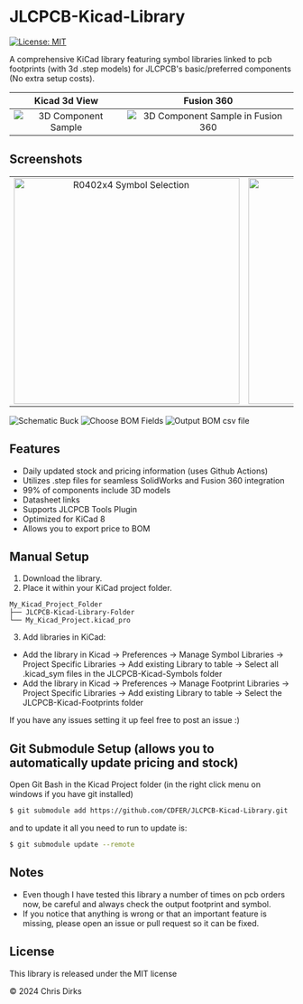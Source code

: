 # JLCPCB-Kicad-Library

[![License: MIT](https://img.shields.io/badge/License-MIT-yellow.svg)](https://opensource.org/licenses/MIT)

A comprehensive KiCad library featuring symbol libraries linked to pcb footprints (with 3d .step models) for JLCPCB's basic/preferred components (No extra setup costs).

| Kicad 3d View | Fusion 360 |
|:-------------------------:|:-------------------------:|
|![3D Component Sample](images/3D_Sample.avif)|![3D Component Sample in Fusion 360](images/3D_Sample_Fusion360.avif)|

## Screenshots

| | |
|:-------------------------:|:-------------------------:|
|<img width="400" alt="R0402x4 Symbol Selection" src="images/Choose_Symbol_R0402x4.avif">|<img width="400" alt="Boost Symbol Selection" src="images/Choose_Symbol_Boost.avif">|

![Schematic Buck](images/Schematic_Buck.avif)
![Choose BOM Fields](images/Choose_BOM.avif)
![Output BOM csv file](images/Output_BOM.avif)

## Features

* Daily updated stock and pricing information (uses Github Actions)
* Utilizes .step files for seamless SolidWorks and Fusion 360 integration
* 99% of components include 3D models
* Datasheet links
* Supports JLCPCB Tools Plugin
* Optimized for KiCad 8
* Allows you to export price to BOM

## Manual Setup

1. Download the library.
2. Place it within your KiCad project folder.

```
My_Kicad_Project_Folder
├── JLCPCB-Kicad-Library-Folder
└── My_Kicad_Project.kicad_pro
```

3. Add libraries in KiCad:

* Add the library in Kicad -> Preferences -> Manage Symbol Libraries -> Project Specific Libraries -> Add existing Library to table -> Select all .kicad_sym files in the JLCPCB-Kicad-Symbols folder
* Add the library in Kicad -> Preferences -> Manage Footprint Libraries -> Project Specific Libraries -> Add existing Library to table -> Select the JLCPCB-Kicad-Footprints folder

If you have any issues setting it up feel free to post an issue :)

## Git Submodule Setup (allows you to automatically update pricing and stock)

Open Git Bash in the Kicad Project folder (in the right click menu on windows if you have git installed)

```Bash
$ git submodule add https://github.com/CDFER/JLCPCB-Kicad-Library.git
```

and to update it all you need to run to update is:

```Bash
$ git submodule update --remote
```

## Notes

* Even though I have tested this library a number of times on pcb orders now, be careful and always check the output footprint and symbol.
* If you notice that anything is wrong or that an important feature is missing, please open an issue or pull request so it can be fixed.

## License

This library is released under the MIT license

© 2024 Chris Dirks
